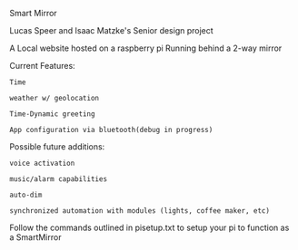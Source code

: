 Smart Mirror

Lucas Speer and Isaac Matzke's Senior design project

A Local website hosted on a raspberry pi Running behind a 2-way mirror

Current Features:	

    Time
    
    weather w/ geolocation

    Time-Dynamic greeting

    App configuration via bluetooth(debug in progress)

Possible future additions:
    
    voice activation
    
    music/alarm capabilities
    
    auto-dim
    
    synchronized automation with modules (lights, coffee maker, etc)

Follow the commands outlined in pisetup.txt to setup your pi to function as a SmartMirror
